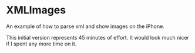 XMLImages
=========

An example of how to parse xml and show images on the iPhone.

This initial version represents 45 minutes of effort. It would look much nicer if I spent any more time on it.